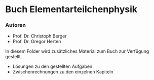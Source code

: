 # Buch Elementarteilchenphysik 
### Autoren
- Prof. Dr. Christoph Berger 
- Prof. Dr. Gregor Herten 

In diesem Folder wird zusätzliches Material zum Buch zur Verfügung gestellt.
- Lösungen zu den gestellten Aufgaben
- Zwischenrechnungen zu den einzelnen Kapiteln
 

